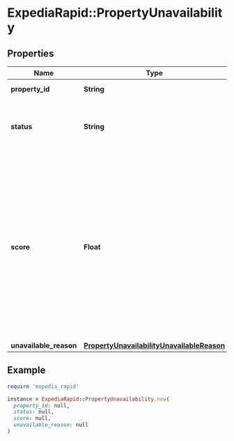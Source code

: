 # ExpediaRapid::PropertyUnavailability

## Properties

| Name | Type | Description | Notes |
| ---- | ---- | ----------- | ----- |
| **property_id** | **String** | Expedia property ID. | [optional] |
| **status** | **String** | Helps determine which type of property response is returned. | [optional] |
| **score** | **Float** | A score to sort properties where the higher the value the better. It can be used to:&lt;br&gt; * Sort the properties on the response&lt;br&gt; * Sort properties across multiple responses in parallel searches for large regions&lt;br&gt; | [optional] |
| **unavailable_reason** | [**PropertyUnavailabilityUnavailableReason**](PropertyUnavailabilityUnavailableReason.md) |  | [optional] |

## Example

```ruby
require 'expedia_rapid'

instance = ExpediaRapid::PropertyUnavailability.new(
  property_id: null,
  status: null,
  score: null,
  unavailable_reason: null
)
```

